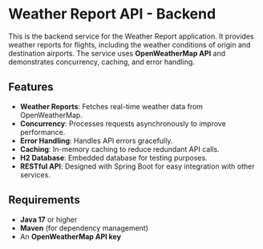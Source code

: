 # Weather Report API - Backend

This is the backend service for the Weather Report application. It provides weather reports for flights, including the weather conditions of origin and destination airports. The service uses **OpenWeatherMap API** and demonstrates concurrency, caching, and error handling.

## Features
- **Weather Reports**: Fetches real-time weather data from OpenWeatherMap.
- **Concurrency**: Processes requests asynchronously to improve performance.
- **Error Handling**: Handles API errors gracefully.
- **Caching**: In-memory caching to reduce redundant API calls.
- **H2 Database**: Embedded database for testing purposes.
- **RESTful API**: Designed with Spring Boot for easy integration with other services.

## Requirements
- **Java 17** or higher
- **Maven** (for dependency management)
- An **OpenWeatherMap API key**
